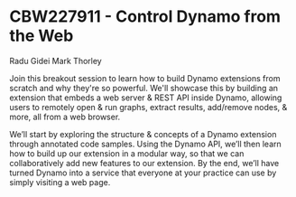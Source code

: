 # CBW227911 - Control Dynamo from the Web
Radu Gidei
Mark Thorley

Join this breakout session to learn how to build Dynamo extensions from scratch and why they're so powerful. We'll showcase this by building an extension that embeds a web server & REST API inside Dynamo, allowing users to remotely open & run graphs, extract results, add/remove nodes, & more, all from a web browser. 

We’ll start by exploring the structure & concepts of a Dynamo extension through annotated code samples. Using the Dynamo API, we’ll then learn how to build up our extension in a modular way, so that we can collaboratively add new features to our extension. By the end, we’ll have turned Dynamo into a service that everyone at your practice can use by simply visiting a web page.
